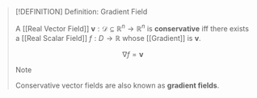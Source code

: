 >[!DEFINITION] Definition: Gradient Field
>
>A [[Real Vector Field]] $\boldsymbol{v}: \mathcal{D} \subseteq \mathbb{R}^n \to \mathbb{R}^n$ is **conservative** iff there exists a [[Real Scalar Field]] $f: D \to \mathbb{R}$ whose [[Gradient]] is $\boldsymbol{v}$.
>
>$$
>\nabla f = \boldsymbol{v}
>$$
>
>>[!NOTE]
>>
>>Conservative vector fields are also known as **gradient fields**.
>>
>